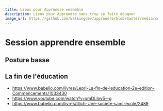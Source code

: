 ```yaml
---
title: Liens pour Apprendre ensemble
description: Liens pour Apprendre sans trop se faire éduquer
image_url: https://github.com/walkingdev/apprendre/blob/master/media/cover-walking-dev.jpg?raw=true
---
```


# Session apprendre ensemble

## Posture basse


## La fin de l'éducation
- https://www.babelio.com/livres/Lepri-La-fin-de-leducation-2e-edition-Commencements/1033430
- https://www.youtube.com/watch?v=xmDLIov5--g
- https://www.babelio.com/livres/Illich-Une-societe-sans-ecole/2489



